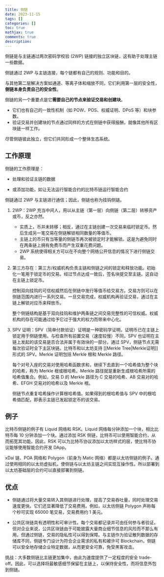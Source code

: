 ```yaml
---
title: 侧链
date: 2023-11-15
tags: []
categories: []
toc: true
mathjax: true
comments: true
description: 
---
```

侧链是与主链通过两次密码学校验 (2WP) 链接的独立区块链，这有助于处理主链一些数据。

侧链通过 2WP 与主链连接，每个链都有自己的规则、功能和目的。

与其他第二层解决方案如通道、等离子体和缩放不同，它们利用第一层的安全性，**侧链本身负责自己的安全性**。

侧链的另一个重要点是它**需要自己的节点来验证交易和创建块**。

- 它们也有自己的一致性机制（如 POW、POS、权威证明、DPoS 等）和块参数。
- 验证交易并创建块的节点通过同样的方式在侧链中获得报酬，就像其他所有区块链一样工作。

尽管侧链彼此独立，但它们共同形成一个整体生态系统。

## 工作原理

侧链的工作原理是：

- 处理和验证主链的数据

- 或添加功能，如让无法运行智能合约的比特币链运行智能合约

侧链通过 2WP 与主链进行通信；因此，侧链也称为挂钩侧链。

1. 2WP：2WP 充当中间人，用以从主链（第一层）向侧链（第二层）转移资产或币，反之亦然。

    - 实质上，币并未转移；相反，通过在主链创建一次交易来临时锁定币。然后生成另一笔交易在侧链解锁相同数量的等值币。
    - 主链上的币只有当等量的侧链币再次被锁定时才能解锁。这是为避免同时在两条链上拥有免费币而产生双重花费问题。
    - 2WP 系统使得相关方可以在不向整个网络公开信息的情况下进行侧链交易。

2. 第三方存在：第三方/权威机构负责主链和侧链之间的锁定和释放功能。初始化一笔用于锁定币的交易。经过节点达成一致后，签名块提交至主链。这自动在主链上锁定币。

    控制双向挂钩的可信权威然后在侧链中发行等值币给交易方。交易方则可以在侧链范围内进行一系列交易。一旦交易完成，权威机构再验证交易，通过在主链上解锁对应币来释放币。

    整个侧链结构是基于双向挂钩和维护两条链之间交易完整性的可信权威。权威机构的存在可能通过给予它过于强大的权力而带来中心化。

3. SPV 证明：SPV（简单付款验证）证明是一种密码学证明，证明币已在主链上锁定用于侧链使用。与检查所有前置交易（速度较慢）不同，SPV 也证明在主链上发起的该交易是否合法并属于有效块的一部分。通过 SPV，侧链节点无需每次验证时全下主区块链。比特币和以太坊支持 [[Merkle Tree|Merkle证明]]形式的 SPV。Merkle 证明包括 Merkle 根和 Merkle 路径。

    每个对号入座的交易对使用哈希函数求和，继续下去直到一个哈希值为整个块的哈希，称为 Merkle 根或根哈希。Merkle 路径就是重新生成根哈希所需的哈希值集合。例如，交易 D 的 Merkle 路径为 C 交易的哈希、AB 交易对的哈希、EFGH 交易对的哈希以及 Merkle 根。

    侧链节点重复哈希操作计算根哈希值。如果得到的根哈希值与 SPV 中的根哈希值匹配，即表示主链已发起锁定币的该交易。

## 例子

比特币侧链的例子有 Liquid 网络和 RSK。Liquid 网络每分钟添加一个块，相比比特币每 10 分钟添加一个块。通过添加 RSK 侧链，比特币可以使用智能合约，从而拓宽其功能。因此，RSK 可以为比特币协议添加以太坊样式的层，使比特币协议能够使用智能合约开发 DApp。

xDai 链、POA 网络和 Polygon（前身为 Matic 网络）都是以太坊侧链的例子。通过使用相同的以太坊虚拟机，使侧链与以太坊主链之间实现互操作性。所以部署到以太坊基础层的合约可以直接部署到侧链。

## 优点

- 侧链通过将大量交易转入其侧链进行处理，提高了交易吞吐量，同时处理交易速度更快。它们还显著降低了交易费用。例如，以太坊侧链 Polygon 声称每个秒可实现 65000 笔交易，交易费用约 1 美元。

- 公共区块链具有透明性和可审计性。每个交易都记录并可由任何参与者验证。但对企业来说，公共区块链由于可能披露大量商业细节信息的风险而不那么有用。但通过侧链，交易的隐私性可以得到保障。与主链作为验证散列数据的存储库不同，侧链专门设计为符合企业需求的私有和被许可 Blockchain，侧链可以安全地存储企业特定数据，从而更安全可靠，免受黑客攻击。

挑战：大多数侧链比主链更加集中，由此为速度提供了一定程度的安全 trade-off。因此，可以选择将最敏感细节保留在主链上，以保持安全性，而将信息外包到侧链。

